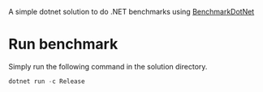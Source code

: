 ﻿A simple dotnet solution to do .NET benchmarks using  [BenchmarkDotNet](https://github.com/dotnet/BenchmarkDotNet)

# Run benchmark
Simply run the following command in the solution directory.

```cs
dotnet run -c Release
```